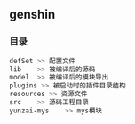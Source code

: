 ## genshin

### 目录

```sh
defSet >> 配置文件
lib    >> 被编译后的源码
model  >> 被编译后的模块导出
plugins >> 被启动时的插件目录结构
resources >> 资源文件
src    >> 源码工程目录
yunzai-mys    >> mys模块
```
